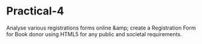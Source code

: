 # Practical-4
Analyse various registrations forms online &amp;amp; create a Registration Form for Book donor using HTML5 for any public and societal requirements.
